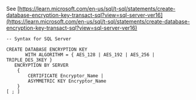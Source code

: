 See [https://learn.microsoft.com/en-us/sql/t-sql/statements/create-database-encryption-key-transact-sql?view=sql-server-ver16](https://learn.microsoft.com/en-us/sql/t-sql/statements/create-database-encryption-key-transact-sql?view=sql-server-ver16)
```
-- Syntax for SQL Server  

CREATE DATABASE ENCRYPTION KEY  
       WITH ALGORITHM = { AES_128 | AES_192 | AES_256 | TRIPLE_DES_3KEY }  
   ENCRYPTION BY SERVER   
    {  
        CERTIFICATE Encryptor_Name |  
        ASYMMETRIC KEY Encryptor_Name  
    }  
[ ; ]
```
